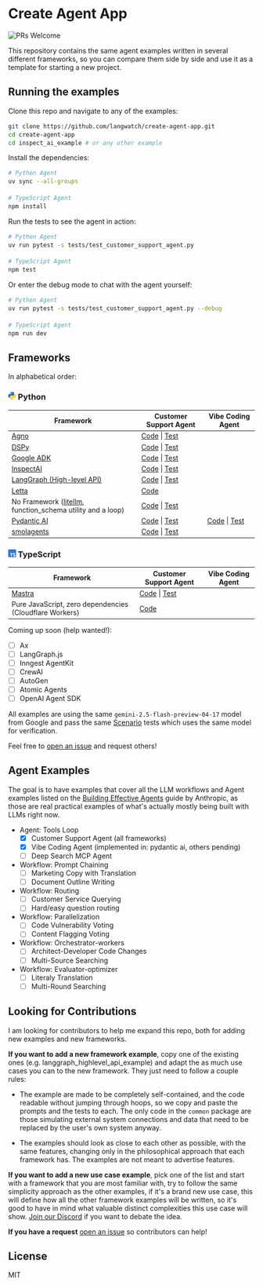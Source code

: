 # Create Agent App

![PRs Welcome](https://camo.githubusercontent.com/02856e08e249f91890ab08c5770b25afe81dcf939e840c4f66bbc2c901ddb39f/68747470733a2f2f696d672e736869656c64732e696f2f62616467652f5052732d77656c636f6d652d677265656e2e737667)

This repository contains the same agent examples written in several different frameworks, so you can compare them side by side and use it as a template for starting a new project.

## Running the examples

Clone this repo and navigate to any of the examples:

```bash
git clone https://github.com/langwatch/create-agent-app.git
cd create-agent-app
cd inspect_ai_example # or any other example
```

Install the dependencies:

```bash
# Python Agent
uv sync --all-groups

# TypeScript Agent
npm install
```

Run the tests to see the agent in action:

```bash
# Python Agent
uv run pytest -s tests/test_customer_support_agent.py

# TypeScript Agent
npm test
```

Or enter the debug mode to chat with the agent yourself:

```bash
# Python Agent
uv run pytest -s tests/test_customer_support_agent.py --debug

# TypeScript Agent
npm run dev
```

## Frameworks

In alphabetical order:

### <img src="./create_agent_app/priv/python.svg" alt="Python" width="16" height="16"> Python

| Framework                                                                                        | Customer Support Agent                                                                                                                                | Vibe Coding Agent                                                                                                   |
| ------------------------------------------------------------------------------------------------ | ----------------------------------------------------------------------------------------------------------------------------------------------------- | ------------------------------------------------------------------------------------------------------------------- |
| [Agno](https://github.com/agno-agi/agno)                                                         | [Code](./agno_example/customer_support_agent.py) \| [Test](./agno_example/tests/test_customer_support_agent.py)                                       |                                                                                                                     |
| [DSPy](https://github.com/stanfordnlp/dspy)                                                      | [Code](./dspy_example/customer_support_agent.py) \| [Test](./dspy_example/tests/test_customer_support_agent.py)                                       |                                                                                                                     |
| [Google ADK](https://github.com/google/adk-python)                                               | [Code](./google_adk_example/customer_support_agent.py) \| [Test](./google_adk_example/tests/test_customer_support_agent.py)                           |                                                                                                                     |
| [InspectAI](https://github.com/UKGovernmentBEIS/inspect_ai)                                      | [Code](./inspect_ai_example/customer_support_agent.py) \| [Test](./inspect_ai_example/tests/test_customer_support_agent.py)                           |                                                                                                                     |
| [LangGraph (High-level API)](https://github.com/langchain-ai/langgraph)                          | [Code](./langgraph_highlevel_api_example/customer_support_agent.py) \| [Test](./langgraph_highlevel_api_example/tests/test_customer_support_agent.py) |                                                                                                                     |
| [Letta](https://github.com/letta-ai/letta)                                                       | [Code](./letta_example/customer_support_agent.py)                                                                                                     |                                                                                                                     |
| No Framework ([litellm](https://github.com/BerriAI/litellm), function_schema utility and a loop) | [Code](./no_framework_example/customer_support_agent.py) \| [Test](./no_framework_example/tests/test_customer_support_agent.py)                       |                                                                                                                     |
| [Pydantic AI](https://github.com/pydantic/pydantic-ai)                                           | [Code](./pydantic_ai_example/customer_support_agent.py) \| [Test](./pydantic_ai_example/tests/test_customer_support_agent.py)                         | [Code](./pydantic_ai_example/vibe_coding_agent.py) \| [Test](./pydantic_ai_example/tests/test_vibe_coding_agent.py) |
| [smolagents](https://github.com/huggingface/smolagents)                                          | [Code](./smolagents_example/customer_support_agent.py) \| [Test](./smolagents_example/tests/test_customer_support_agent.py)                           |                                                                                                                     |

### <img src="./create_agent_app/priv/typescript.svg" alt="TypeScript" width="16" height="16"> TypeScript

| Framework                                               | Customer Support Agent                                                                                                                    | Vibe Coding Agent |
| ------------------------------------------------------- | ----------------------------------------------------------------------------------------------------------------------------------------- | ----------------- |
| [Mastra](https://github.com/mastra-ai/mastra)           | [Code](./mastra_example/mastra/agents/customer-support-agent.ts) \| [Test](./mastra_example/mastra/agents/customer-support-agent.test.ts) |                   |
| Pure JavaScript, zero dependencies (Cloudflare Workers) | [Code](./cloudflare_workers_example_no_dependencies/index.js)                                                                             |                   |

Coming up soon (help wanted!):

- [ ] Ax
- [ ] LangGraph.js
- [ ] Inngest AgentKit
- [ ] CrewAI
- [ ] AutoGen
- [ ] Atomic Agents
- [ ] OpenAI Agent SDK

All examples are using the same `gemini-2.5-flash-preview-04-17` model from Google and pass the same [Scenario](https://github.com/langwatch/scenario) tests which uses the same model for verification.

Feel free to [open an issue](https://github.com/langwatch/create-agent-app/issues) and request others!

## Agent Examples

The goal is to have examples that cover all the LLM workflows and Agent examples listed on the [Building Effective Agents](https://www.anthropic.com/engineering/building-effective-agents) guide by Anthropic, as those are real practical examples of what's actually mostly being built with LLMs right now.

- Agent: Tools Loop
  - [x] Customer Support Agent (all frameworks)
  - [x] Vibe Coding Agent (implemented in: pydantic ai, others pending)
  - [ ] Deep Search MCP Agent
- Workflow: Prompt Chaining
  - [ ] Marketing Copy with Translation
  - [ ] Document Outline Writing
- Workflow: Routing
  - [ ] Customer Service Querying
  - [ ] Hard/easy question routing
- Workflow: Parallelization
  - [ ] Code Vulnerability Voting
  - [ ] Content Flagging Voting
- Workflow: Orchestrator-workers
  - [ ] Architect-Developer Code Changes
  - [ ] Multi-Source Searching
- Workflow: Evaluator-optimizer
  - [ ] Literaly Translation
  - [ ] Multi-Round Searching

## Looking for Contributions

I am looking for contributors to help me expand this repo, both for adding new examples and new frameworks.

**If you want to add a new framework example**, copy one of the existing ones (e.g. langgraph_highlevel_api_example) and adapt the as much use cases you can to the new framework. They just need to follow a couple rules:

- The example are made to be completely self-contained, and the code readable without jumping through hoops, so we copy and paste the prompts and the tests to each. The only code in the `common` package are those simulating external system connections and data that need to be replaced by the user's own system anyway.

- The examples should look as close to each other as possible, with the same features, changing only in the philosophical approach that each framework has. The examples are not meant to advertise features.

**If you want to add a new use case example**, pick one of the list and start with a framework that you are most familiar with, try to follow the same simplicity approach as the other examples, if it's a brand new use case, this will define how all the other framework examples will be written, so it's good to have in mind what valuable distinct complexities this use case will show. [Join our Discord](https://discord.gg/kT4PhDS2gH) if you want to debate the idea.

**If you have a request** [open an issue](https://github.com/langwatch/create-agent-app/issues) so contributors can help!

## License

MIT
